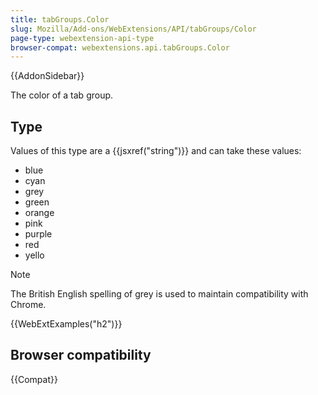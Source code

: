 ```yaml
---
title: tabGroups.Color
slug: Mozilla/Add-ons/WebExtensions/API/tabGroups/Color
page-type: webextension-api-type
browser-compat: webextensions.api.tabGroups.Color
---
```


{{AddonSidebar}}

The color of a tab group.

## Type

Values of this type are a {{jsxref("string")}} and can take these values:

- blue
- cyan
- grey
- green
- orange
- pink
- purple
- red
- yello

> [!NOTE]
> The British English spelling of grey is used to maintain compatibility with Chrome.

{{WebExtExamples("h2")}}

## Browser compatibility

{{Compat}}
